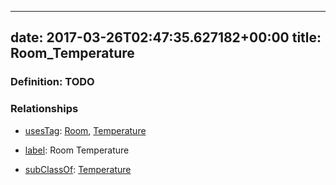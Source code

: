 
---
date: 2017-03-26T02:47:35.627182+00:00
title: Room_Temperature
---
### Definition: TODO

### Relationships

* [usesTag](https://brickschema.org/schema/1.0/BrickFrame#usesTag): [Room](https://brickschema.org/schema/1.0/BrickTag#Room), [Temperature](https://brickschema.org/schema/1.0/BrickTag#Temperature)

* [label](http://www.w3.org/2000/01/rdf-schema#label): Room Temperature

* [subClassOf](http://www.w3.org/2000/01/rdf-schema#subClassOf): [Temperature](https://brickschema.org/schema/1.0/Brick#Temperature)
